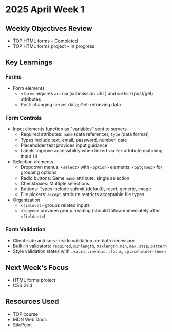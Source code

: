 # 2025 April Week 1

## Weekly Objectives Review
- TOP HTML forms – Completed
- TOP HTML forms project – In progress

## Key Learnings
### Forms
- Form elements
  - `<form>` requires `action` (submission URL) and `method` (post/get) attributes
  - Post: changing server data; Get: retrieving data

### Form Controls
- Input elements function as "variables" sent to servers
  - Required attributes: `name` (data reference), `type` (data format)
  - Types include text, email, password, number, date
  - Placeholder text provides input guidance
  - Labels improve accessibility when linked via `for` attribute matching input `id`
- Selection elements
  - Dropdown menus: `<select>` with `<option>` elements, `<optgroup>` for grouping options
  - Radio buttons: Same `name` attribute, single selection
  - Checkboxes: Multiple selections
  - Buttons: Types include submit (default), reset, generic, image
  - File pickers: `accept` attribute restricts acceptable file types
- Organization
  - `<fieldset>` groups related inputs
  - `<legend>` provides group heading (should follow immediately after `<fieldset>`)

### Form Validation
- Client-side and server-side validation are both necessary
- Built-in validators: `required`, `minlength`, `maxlength`, `min`, `max`, `step`, `pattern`
- Style validation states with `:valid`, `:invalid`, `:focus`, `:placeholder-shown`

## Next Week's Focus
- HTML forms project
- CSS Grid

## Resources Used
- TOP course
- MDN Web Docs
- SitePoint